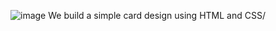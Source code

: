 ![image](https://github.com/user-attachments/assets/f9e1c2ca-47ae-4b37-af72-1144ef5bbe6a)
We build a simple card design using HTML and CSS/

